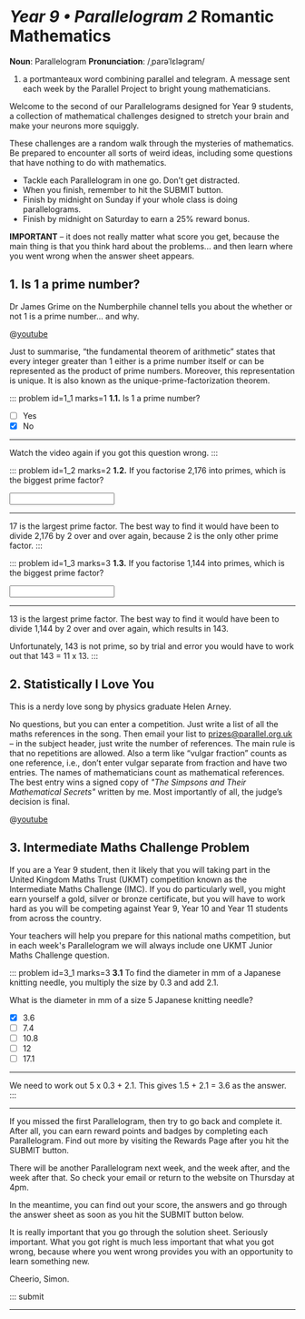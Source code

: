# _Year 9 • Parallelogram 2_ Romantic Mathematics

<div class="dictionary">

__Noun__: Parallelogram
__Pronunciation__: /ˌparəˈlɛləɡram/

1. a portmanteaux word combining parallel and telegram. A message sent each
week by the Parallel Project to bright young mathematicians.

</div>

Welcome to the second of our Parallelograms designed for Year 9 students, a collection of mathematical challenges designed to stretch your brain and make your neurons more squiggly.

These challenges are a random walk through the mysteries of mathematics. Be prepared to encounter all sorts of weird ideas, including some questions that have nothing to do with mathematics.

* Tackle each Parallelogram in one go. Don’t get distracted.
* When you finish, remember to hit the SUBMIT button.
*	Finish by midnight on Sunday if your whole class is doing parallelograms.
*	Finish by midnight on Saturday to earn a 25% reward bonus.

__IMPORTANT__ – it does not really matter what score you get, because the main thing is that you think hard about the problems... and then learn where you went wrong when the answer sheet appears.


## 1. Is 1 a prime number?

Dr James Grime on the Numberphile channel tells you about the whether or not 1 is a prime number... and why.

@[youtube](IQofiPqhJ_s?rel=0)

Just to summarise, “the fundamental theorem of arithmetic” states that every integer greater than 1 either is a prime number itself or can be represented as the product of prime numbers. Moreover, this representation is unique. It is also known as the unique-prime-factorization theorem.

::: problem id=1_1 marks=1
__1.1.__  Is 1 a prime number?

* [ ] Yes
* [x] No

---

Watch the video again if you got this question wrong.
:::

::: problem id=1_2 marks=2
__1.2.__ If you factorise 2,176 into primes, which is the biggest prime factor?

<input type="text" solution="17"/>  

---

17 is the largest prime factor. The best way to find it would have been to divide 2,176 by 2 over and over again, because 2 is the only other prime factor.
:::

::: problem id=1_3 marks=3
__1.3.__ If you factorise 1,144 into primes, which is the biggest prime factor?

<input type="text" solution="13"/>  

---

13 is the largest prime factor. The best way to find it would have been to divide 1,144 by 2 over and over again, which results in 143.

Unfortunately, 143 is not prime, so by trial and error you would have to work out that 143 = 11 x 13.
:::


## 2. Statistically I Love You

This is a nerdy love song by physics graduate Helen Arney.

No questions, but you can enter a competition. Just write a list of all the maths references in the song. Then email your list to [prizes@parallel.org.uk](mailto:prizes@parallel.org.uk) – in the subject header, just write the number of references. The main rule is that no repetitions are allowed. Also a term like “vulgar fraction” counts as one reference, i.e., don’t enter vulgar separate from fraction and have two entries. The names of mathematicians count as mathematical references. The best entry wins a signed copy of _"The Simpsons and Their Mathematical Secrets"_ written by me. Most importantly of all, the judge’s decision is final.

@[youtube](uggtGH0d97k?rel=0)


## 3.	Intermediate Maths Challenge Problem

If you are a Year 9 student, then it likely that you will taking part in the United Kingdom Maths Trust (UKMT) competition known as the Intermediate Maths Challenge (IMC). If you do particularly well, you might earn yourself a gold, silver or bronze certificate, but you will have to work hard as you will be competing against Year 9, Year 10 and Year 11 students from across the country.

Your teachers will help you prepare for this national maths competition, but in each week's Parallelogram we will always include one UKMT Junior Maths Challenge question.

::: problem id=3_1 marks=3
__3.1__ To find the diameter in mm of a Japanese knitting needle, you multiply the size by 0.3 and add 2.1.

What is the diameter in mm of a size 5 Japanese knitting needle?

* [x] 3.6
* [ ] 7.4
* [ ] 10.8
* [ ] 12
* [ ] 17.1

---

We need to work out 5 x 0.3 + 2.1. This gives 1.5 +  2.1 = 3.6 as the answer.
:::


***

If you missed the first Parallelogram, then try to go back and complete it. After all, you can earn reward points and badges by completing each Parallelogram. Find out more by visiting the Rewards Page after you hit the SUBMIT button.

There will be another Parallelogram next week, and the week after, and the week after that. So check your email or return to the website on Thursday at 4pm.

In the meantime, you can find out your score, the answers and go through the answer sheet as soon as you hit the SUBMIT button below.

It is really important that you go through the solution sheet. Seriously important. What you got right is much less important that what you got wrong, because where you went wrong provides you with an opportunity to learn something new.

Cheerio,
Simon.


::: submit


---
